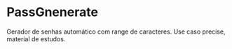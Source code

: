# PassGnenerate
Gerador de senhas automático com range de caracteres.
Use caso precise, material de estudos.
